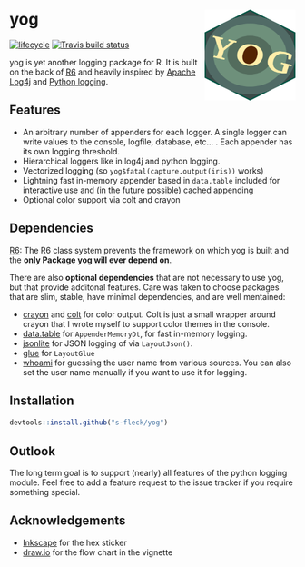 # yog <img src="man/figures/yog-logo-plain.svg" align="right" width=160 height=160/>

[![lifecycle](https://img.shields.io/badge/lifecycle-experimental-orange.svg)](https://www.tidyverse.org/lifecycle/#experimental)
[![Travis build status](https://travis-ci.org/s-fleck/yog.svg?branch=master)](https://travis-ci.org/s-fleck/yog)

yog is yet another logging package for R. It is built on the back of
[R6](https://github.com/r-lib/R6) and heavily inspired by 
[Apache Log4j](https://logging.apache.org/log4j/2.x/) and 
[Python logging](https://docs.python.org/3/library/logging.html).

## Features
  
* An arbitrary number of appenders for each logger. A single logger can write
  values to the console, logfile, database, etc... . Each appender has its
  own logging threshold.
* Hierarchical loggers like in log4j and python logging.
* Vectorized logging (so `yog$fatal(capture.output(iris))` works)
* Lightning fast in-memory appender based in `data.table` included for 
  interactive use and (in the future possible) cached appending
* Optional color support via colt and crayon


## Dependencies

[R6](https://github.com/r-lib/R6): The R6 class system prevents the framework
on which yog is built and the **only Package yog will ever depend on**.

There are also **optional dependencies** that are not necessary to use yog, but
that provide additonal features. Care was taken to choose packages that are
slim, stable, have minimal dependencies, and are well mentained:

  * [crayon](https://github.com/r-lib/crayon) and 
    [colt](https://github.com/s-fleck/colt) for color output. Colt is just a 
    small wrapper around crayon that I wrote myself to support color themes 
    in the console.
  * [data.table](https://github.com/Rdatatable/) for `AppenderMemoryDt`, 
    for fast in-memory logging. 
  * [jsonlite](https://github.com/jeroen/jsonlite) for JSON logging of via 
    `LayoutJson()`. 
  * [glue](https://github.com/tidyverse/glue) for `LayoutGlue`
  * [whoami](https://github.com/r-lib/whoami/blob/master/DESCRIPTION) for 
    guessing the user name from various sources. You can also set the user name 
    manually if you want to use it for logging.

## Installation

``` r
devtools::install.github("s-fleck/yog")
```

## Outlook

The long term goal is to support (nearly) all features of the python logging
module. Feel free to add a feature request to the issue tracker if you require
something special.




## Acknowledgements

* [Inkscape](https://inkscape.org/) for the hex sticker
* [draw.io](https://draw.io/) for the flow chart in the vignette
